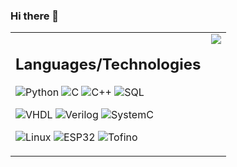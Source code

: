 ### Hi there 👋

<!--
**inmerso/inmerso** is a ✨ _special_ ✨ repository because its `README.md` (this file) appears on your GitHub profile.

Here are some ideas to get you started:

- 🔭 I’m currently working on ...
- 🌱 I’m currently learning ...
- 👯 I’m looking to collaborate on ...
- 🤔 I’m looking for help with ...
- 💬 Ask me about ...
- 📫 How to reach me: ...
- 😄 Pronouns: ...
- ⚡ Fun fact: ...
-->

<table border=0>
<tr style="vertical-align:top">
<td style="vertical-align:top, width:50%">

<p align="top">
<h2>Languages/Technologies</h2>

![Python](https://img.shields.io/badge/-Python-000?&logo=Python)
![C](https://img.shields.io/badge/-C-000?&logo=C)
![C++](https://img.shields.io/badge/-C++-000?&logo=c%2b%2b)
![SQL](https://img.shields.io/badge/-SQL-100?&logo=MySQL&logoColor=ff0000)

![VHDL](https://img.shields.io/badge/-VHDL-000)
![Verilog](https://img.shields.io/badge/-Verilog-000)
![SystemC](https://img.shields.io/badge/-SystemC-000)

![Linux](https://img.shields.io/badge/-Linux-000?&logo=Linux)
![ESP32](https://img.shields.io/badge/-esp32-000)
![Tofino](https://img.shields.io/badge/-Tofino-000)
</p>
</td>

<td>
<a href="https://github.com/inmerso">
  <img align="center" src="https://github-readme-stats.vercel.app/api/top-langs/?username=inmerso" />
</a>
</td>

</tr>
</table>

